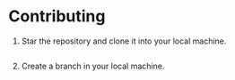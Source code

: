 # Contributing

1. Star the repository and clone it into your local machine.
    ``` git clone "https:/github.com/username/example.git
    ```
2. Create a branch in your local machine.